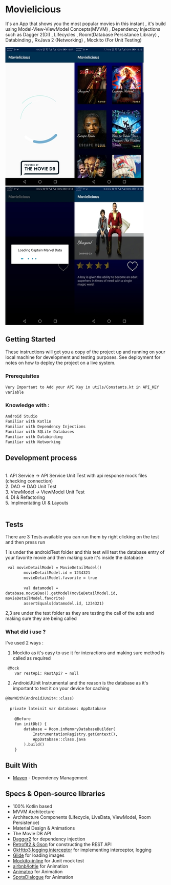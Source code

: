 # Movielicious

It's an App that shows you the most popular movies in this instant , it's build using Model-View-ViewModel Concepts(MVVM) , Dependency Injections such as Dagger 2(DI) , Lifecycles , Room(Database Persistance Library) , Databinding , RxJava 2 (Networking) , Mockito (For Unit Testing) 


![alt text](https://raw.githubusercontent.com/HossamOnsy/Movielicious/master/app/src/main/res/scs/0.jpg)![alt text](https://raw.githubusercontent.com/HossamOnsy/Movielicious/master/app/src/main/res/scs/2.jpg)![alt text](https://raw.githubusercontent.com/HossamOnsy/Movielicious/master/app/src/main/res/scs/3.jpg)![alt text](https://raw.githubusercontent.com/HossamOnsy/Movielicious/master/app/src/main/res/scs/4.jpg)



## Getting Started

These instructions will get you a copy of the project up and running on your local machine for development and testing purposes. See deployment for notes on how to deploy the project on a live system.

### Prerequisites

```
Very Important to Add your API Key in utils/Constants.kt in API_KEY variable 
```

### Knowledge with :

```
Android Studio
Familiar with Kotlin
Familiar with Dependency Injections
Familiar with SQLite Databases
Familiar with Databinding
Familiar with Networking
```

## Development process
<br>
1. API Service -> API Service Unit Test with api response mock files (checking connection) <br>
2. DAO -> DAO Unit Test <br>
3. ViewModel -> ViewModel Unit Test <br>
4. DI & Refactoring <br>
5. Implmentating UI & Layouts <br>
<br>

## Tests

There are 3 Tests available 
you can run them by right clicking on the test and then press run

1 is under the androidTest folder and this test will test the database entry of your favorite movie and then making sure it's inside the database

```
 val movieDetailModel = MovieDetailModel()
        movieDetailModel.id = 1234321
        movieDetailModel.favorite = true

        val datamodel = database.movieDao().getModel(movieDetailModel.id, movieDetailModel.favorite)
        assertEquals(datamodel.id, 1234321)

```
2,3 are under the test folder as they are testing the call of the apis and making sure they are being called 


### What did i use ? 

I've used 2 ways :

1. Mockito as it's easy to use it for interactions and making sure method is called as required

```
 @Mock
    var restApi: RestApi? = null
```

2. AndroidJUnit Instrumental  and the reason is the database as it's important to test it on your device for caching 

```
@RunWith(AndroidJUnit4::class)

  private lateinit var database: AppDatabase

    @Before
    fun initDb() {
        database = Room.inMemoryDatabaseBuilder(
            InstrumentationRegistry.getContext(),
            AppDatabase::class.java
        ).build()
    }
```


## Built With

* [Maven](https://maven.apache.org/) - Dependency Management




## Specs & Open-source libraries
- 100% Kotlin based
- MVVM Architecture
- Architecture Components (Lifecycle, LiveData, ViewModel, Room Persistence)
- Material Design & Animations
- The Movie DB API
- [Dagger2](https://github.com/google/dagger) for dependency injection
- [Retrofit2 & Gson](https://github.com/square/retrofit) for constructing the REST API
- [OkHttp3 logging interceptor](https://github.com/square/okhttp) for implementing interceptor, logging 
- [Glide](https://github.com/bumptech/glide) for loading images
- [Mockito-inline](https://github.com/nhaarman/mockito-kotlin) for Junit mock test
- [airbnb/lottie](https://github.com/airbnb/lottie-android) for Animation
- [Animatoo](https://github.com/mohammadatif/Animatoo) for Animation
- [SpotsDialogue](https://github.com/d-max/spots-dialog) for Animation



